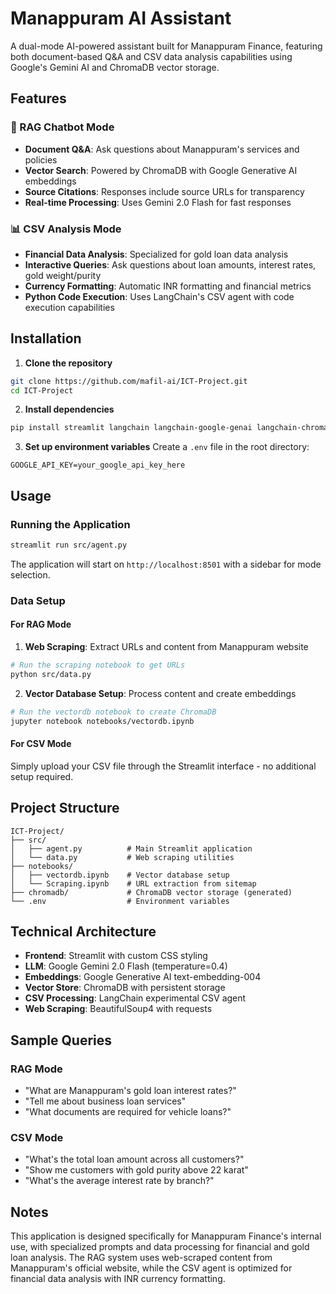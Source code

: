 # Manappuram AI Assistant

A dual-mode AI-powered assistant built for Manappuram Finance, featuring both document-based Q&A and CSV data analysis capabilities using Google's Gemini AI and ChromaDB vector storage.

## Features

### 📄 RAG Chatbot Mode
- **Document Q&A**: Ask questions about Manappuram's services and policies
- **Vector Search**: Powered by ChromaDB with Google Generative AI embeddings
- **Source Citations**: Responses include source URLs for transparency
- **Real-time Processing**: Uses Gemini 2.0 Flash for fast responses 

### 📊 CSV Analysis Mode  
- **Financial Data Analysis**: Specialized for gold loan data analysis
- **Interactive Queries**: Ask questions about loan amounts, interest rates, gold weight/purity
- **Currency Formatting**: Automatic INR formatting and financial metrics
- **Python Code Execution**: Uses LangChain's CSV agent with code execution capabilities  

## Installation

1. **Clone the repository**
```bash
git clone https://github.com/mafil-ai/ICT-Project.git
cd ICT-Project
```

2. **Install dependencies**
```bash
pip install streamlit langchain langchain-google-genai langchain-chroma langchain-experimental chromadb python-dotenv beautifulsoup4 requests
```

3. **Set up environment variables**
Create a `.env` file in the root directory:
```env
GOOGLE_API_KEY=your_google_api_key_here
``` 

## Usage

### Running the Application
```bash
streamlit run src/agent.py
```

The application will start on `http://localhost:8501` with a sidebar for mode selection.  

### Data Setup

#### For RAG Mode
1. **Web Scraping**: Extract URLs and content from Manappuram website
```bash
# Run the scraping notebook to get URLs
python src/data.py
``` 

2. **Vector Database Setup**: Process content and create embeddings
```bash
# Run the vectordb notebook to create ChromaDB
jupyter notebook notebooks/vectordb.ipynb
``` 

#### For CSV Mode
Simply upload your CSV file through the Streamlit interface - no additional setup required.

## Project Structure

```
ICT-Project/
├── src/
│   ├── agent.py          # Main Streamlit application
│   └── data.py           # Web scraping utilities
├── notebooks/
│   ├── vectordb.ipynb    # Vector database setup
│   └── Scraping.ipynb    # URL extraction from sitemap
├── chromadb/             # ChromaDB vector storage (generated)
└── .env                  # Environment variables
```

## Technical Architecture

- **Frontend**: Streamlit with custom CSS styling
- **LLM**: Google Gemini 2.0 Flash (temperature=0.4)
- **Embeddings**: Google Generative AI text-embedding-004
- **Vector Store**: ChromaDB with persistent storage
- **CSV Processing**: LangChain experimental CSV agent
- **Web Scraping**: BeautifulSoup4 with requests 

## Sample Queries

### RAG Mode
- "What are Manappuram's gold loan interest rates?"
- "Tell me about business loan services"
- "What documents are required for vehicle loans?"

### CSV Mode  
- "What's the total loan amount across all customers?"
- "Show me customers with gold purity above 22 karat"
- "What's the average interest rate by branch?" 

## Notes

This application is designed specifically for Manappuram Finance's internal use, with specialized prompts and data processing for financial and gold loan analysis. The RAG system uses web-scraped content from Manappuram's official website, while the CSV agent is optimized for financial data analysis with INR currency formatting.